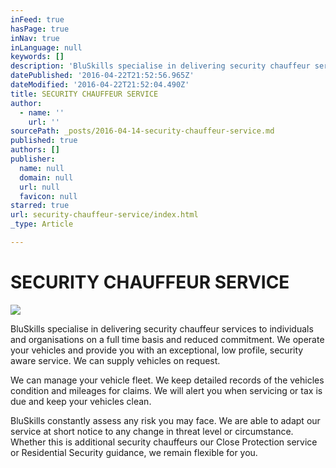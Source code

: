 ```yaml
---
inFeed: true
hasPage: true
inNav: true
inLanguage: null
keywords: []
description: 'BluSkills specialise in delivering security chauffeur services to individuals and organisations on a full time basis and reduced commitment. We operate your vehicles and provide you with an exceptional, low profile, security aware service. We can supply vehicles on request.'
datePublished: '2016-04-22T21:52:56.965Z'
dateModified: '2016-04-22T21:52:04.490Z'
title: SECURITY CHAUFFEUR SERVICE
author:
  - name: ''
    url: ''
sourcePath: _posts/2016-04-14-security-chauffeur-service.md
published: true
authors: []
publisher:
  name: null
  domain: null
  url: null
  favicon: null
starred: true
url: security-chauffeur-service/index.html
_type: Article

---
```

# SECURITY CHAUFFEUR SERVICE
![](https://s3-us-west-2.amazonaws.com/the-grid-img/p/76ea7868aff36005d5422c35502c4827e1381322.jpg)

BluSkills specialise in delivering security chauffeur services to individuals and organisations on a full time basis and reduced commitment. We operate your vehicles and provide you with an exceptional, low profile, security aware service. We can supply vehicles on request.

We can manage your vehicle fleet. We keep detailed records of the vehicles condition and mileages for claims. We will alert you when servicing or tax is due and keep your vehicles clean.

BluSkills constantly assess any risk you may face. We are able to adapt our service at short notice to any change in threat level or circumstance. Whether this is additional security chauffeurs our Close Protection service or Residential Security guidance, we remain flexible for you.